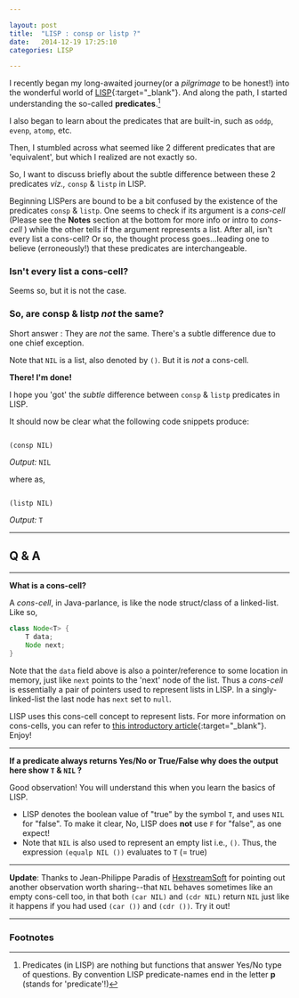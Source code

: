 ```yaml
---

layout: post
title:  "LISP : consp or listp ?"
date:   2014-12-19 17:25:10
categories: LISP

---
```


I recently began my long-awaited journey(or a _pilgrimage_ to be honest!) into the wonderful world of [LISP][link_LISP]{:target="_blank"}. And along the path, I started understanding the so-called **predicates**.[^1]


[^1]: Predicates (in LISP) are nothing but functions that answer Yes/No type of questions. By convention LISP predicate-names end in the letter **p** (stands for 'predicate'!)

I also began to learn about the predicates that are built-in, such as `oddp`, `evenp`, `atomp`, etc.

Then, I stumbled across what seemed like 2 different predicates that are 'equivalent', but which I realized are not exactly so.

So, I want to discuss briefly about the subtle difference between these 2 predicates _viz.,_ `consp` & `listp` in LISP.

Beginning LISPers are bound to be a bit confused by the existence of the predicates `consp` & `listp`. One seems to check if its argument is a _cons-cell_ (Please see the **Notes** section at the bottom for more info or intro to _cons-cell_ ) while the other tells if the argument represents a list. After all, isn't every list a cons-cell? Or so, the thought process goes...leading one to believe (erroneously!) that these predicates are interchangeable.

### Isn't every list a cons-cell?

Seems so, but it is not the case.

### So, are consp & listp _not_ the same?

Short answer : They are _not_ the same. There's a subtle difference due to one chief exception.

Note that `NIL` is a list, also denoted by `()`. But it is  _not_ a cons-cell.

**There! I'm done!**

I hope you 'got' the _subtle_ difference between `consp` & `listp` predicates in LISP.

It should now be clear what the following code snippets produce:

``` common-lisp

(consp NIL)

```

_Output:_  `NIL`

where as,

``` common-lisp

(listp NIL)

```

_Output:_ `T`

---

## Q & A

---

**What is a cons-cell?**

A _cons-cell_, in Java-parlance, is like the node struct/class of a linked-list. Like so,

``` java
class Node<T> {
    T data;
    Node next;
}
```

Note that the `data` field above is also a pointer/reference to some location in memory, just like `next` points to the 'next' node of the list. Thus a _cons-cell_ is essentially a pair of pointers used to represent lists in LISP. In a singly-linked-list the last node has `next` set to `null`.

LISP uses this cons-cell concept to represent lists. For more information on cons-cells, you can refer to [this introductory article][link_cons_cell]{:target="_blank"}. Enjoy!

---

**If a predicate always returns Yes/No or True/False why does the output here show `T` & `NIL` ?**

Good observation! You will understand this when you learn the basics of LISP.

+ LISP denotes the boolean value of "true" by the symbol `T`, and uses `NIL` for "false". To make it clear, No, LISP does **not** use `F` for "false", as one expect!
+ Note that `NIL` is also used to represent an empty list i.e., `()`. Thus, the expression `(equalp NIL ())` evaluates to `T` (= true)

---

**Update**: Thanks to Jean-Philippe Paradis of [HexstreamSoft][link_hexstream] for pointing out another observation worth sharing--that `NIL` behaves sometimes like an empty cons-cell too, in that both `(car NIL)` and `(cdr NIL)` return `NIL` just like it happens if you had used `(car ())` and `(cdr ())`. Try it out!

---

### Footnotes

[link_cons_cell]: http://c2.com/cgi/wiki?ConsCell
[link_LISP]: http://en.wikipedia.org/wiki/Lisp_%28programming_language%29
[link_hexstream]: https://www.hexstreamsoft.com
